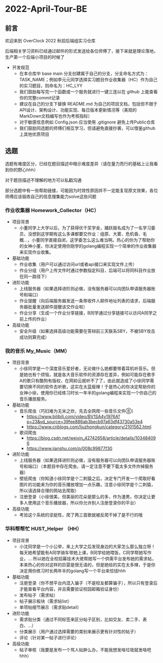 # 2022-April-Tour-BE

## 前言

欢迎来到 OverClock 2022 秋招后端组实习仓库

后端相关学习资料已经通过邮件的形式发送给各位师傅了，接下来就是理论落地，生产第一个后端小项目的时候了

- 开发规范
  - 在本仓库中 base main 分支创建属于自己的分支，分支命名方式为：TASK_NAME；例如李元元同学选择实习题目作业收集器（HC）作为自己的实习题目，则命名为：HC_LYY
  - 我们鼓励每写完一个函数或一个服务就进行一键三连以在 github 上能查看你的完整commit记录
  - 建议在自己的分支下替换 README.md 为自己的项目文档，包括但不限于API设计、架构设计、功能实现、每日版本更新情况等（美观的MarkDown文档编写也作为考核指标）
  - 对于敏感信息例如 Config.json 应当使用 .gitignore 避免上传Public仓库
  - 我们鼓励同选题的师傅们相互学习，但请避免直接抄袭，可以借鉴github上其他优质项目

## 选题

选题有难度区分，已经在题目描述中暗示难度差异（请在量力而行的基础上让我看到你的野心hhh）

对于题目描述不理解的地方可以私戳沟通

部分选题中有一些帮助链接，可能因为时效性原因并不一定能复现原文效果，各位师傅应该锻炼自己的信息搜集能力solve这些问题

### 作业收集器 Homework_Collector（HC）

- 项目背景
  - 小董同学上大学以后，为了获得优干奖学金，踊跃报名成为了一名学习委员，没想到这学期有这么多课都要交作业：组原、大雾、危机昏、毛概...，小董同学直接自闭，这学委怎么这么难当啊。热心的你为了帮助你的女神小董，你决定使用你刚学的golang编程实现一个简单的作业收集器来实现作业收集。
- 基础功能
  - 作业收集（用户可以通过访问url或者api接口来实现文件上传）
  - 作业分组（用户上传文件时通过参数指定科目，后端可以将同科目作业放在同一路径下）
- 进阶功能
  - 上线服务器（如果选择进阶则必做，没有服务器可以向团队申请服务器账号和端口）
  - 作业提醒（向后端服务器发送一条带收件人邮件地址列表的请求，后端服务器批量发送邮件提醒该交作业啦）
  - 作业分享（生成一个作业分享链接，B同学通过分享链接可以访问A同学之前上传的作业）
- 高级功能
  - 安全升级（如果选择高级功能需要在答辩前三天联系SBY，不被SBY攻击成功则算完成）

### 我的音乐 My_Music（MM）

- 项目背景
  - 小徐同学是一个深度音乐爱好者，无论做什么她都要带着耳机听音乐。但是她也有个烦恼，就是各大音乐软件的资源存在差异，例如可能存在歌手A的歌只有酷狗有版权，在网抑云就听不了了，由此就造成了小徐同学需要切换不同的软件去听歌，这实在太蓝瘦辣！于是热心的你决定帮助你的女神小徐，使用你已经练习时长一年半的golang编程来实现一个你自己的音乐播放服务。
- 基础功能
  - 音乐爬虫（巧妇难为无米之炊，先去全网爬一些音乐文件⑧）
    - https://www.bilibili.com/video/BV1SA4y1976A?p=23&vd_source=39fee886ab3becb97a63df43730a53e4
    - https://www.cnblogs.com/liuzhongkun/category/2101562.html
  - 歌词爬虫
    - https://blog.csdn.net/weixin_42742658/article/details/103484096
    - https://www.jianshu.com/p/008c99877f30
- 进阶功能
  - 上线服务器（如果选择进阶则必做，没有服务器可以向团队申请服务器账号和端口）（本题目中存在爬虫，请一定注意不要下载太多文件炸掉服务器）
  - 壁纸爬虫（你知道小徐同学是个二刺猿之后，决定专门开发一个爬取好看图片的功能来为你的音乐播放增加一点乐趣，注意小徐同学是个二刺猿，所以请选择合理的网站去爬取）
  - 注册登录（小徐很美，但美丽的花朵是那么的多，作为渣男，你决定让更多人使用这个音乐播放器，所以你允许别人注册登录你的平台）
- 高级功能
  - 考验这个系统的坚挺性，爬了两三首歌就被反爬干掉了是不行的哦

### 华科帮帮忙 HUST_Helper （HH）

- 项目背景
  - 小沈同学是一个小公举，来上大学之后发现身边的大家怎么那么独立呀！每天她希望能有A同学骑车带她上课，B同学给她喂饭，C同学帮她写作业，... 所以她在全校招募技术大佬帮她写一个供需平台发布她的需求帖，本来热心的你对这样的巨婴是很无语的，但是她给的实在太多辣，于是你决定用你练习时长两年半的golang写一个平台来恰钱hhh
- 基础功能
  - 注册登录（你不想平台内混入骗子（不是校友都算骗子），所以只有登录后才能查看平台内容，并且需要验证校园邮箱验证身份）
  - 发布帖子（需求帖）
  - 帖子展示板块（需求帖list）
  - 单项帖细节展示（需求贴detail）
- 进阶功能
  - 需求贴分类（通过不同标签来区分帖子区别，比如交友、卖二手、表白、...）
  - 分类展示（用户通过选择需要的类别来展示更有针对性的帖子）
  - 评论（针对某一帖子进行评论）
- 高级功能
  - 帖子审核（我要是发布一个骂人帖肿么办，不能我想发啥垃圾就发啥吧hhh）

